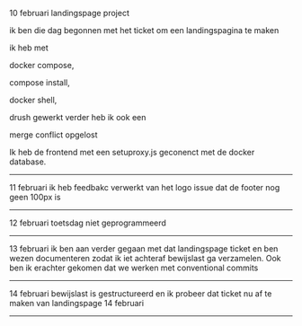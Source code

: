 10 februari landingspage project

ik ben die dag begonnen met het ticket om een landingspagina te maken

ik heb met 

docker compose,

compose install,
 
docker shell,

drush gewerkt verder heb ik ook een 

merge conflict opgelost 

Ik heb de frontend met een setuproxy.js geconenct met de docker database.

<hr>
11 februari ik heb feedbakc verwerkt van het logo issue dat de footer nog geen 100px is
<hr>

12 februari toetsdag niet geprogrammeerd
<hr>

13 februari ik ben aan verder gegaan met dat landingspage ticket en ben wezen documenteren
zodat ik iet achteraf bewijslast ga verzamelen. Ook ben ik erachter gekomen dat we werken met conventional commits 
<hr>

14 februari bewijslast is gestructureerd en ik probeer dat ticket nu af te maken van landingspage 14 februari

<hr>